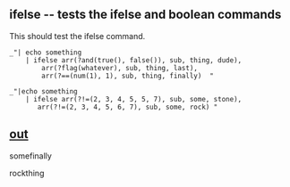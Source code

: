 ifelse -- tests the ifelse and boolean commands
---

This should test the ifelse command. 

    _"| echo something
        | ifelse arr(?and(true(), false()), sub, thing, dude),
            arr(?flag(whatever), sub, thing, last),
            arr(?==(num(1), 1), sub, thing, finally)  "
   
    _"|echo something 
        | ifelse arr(?!=(2, 3, 4, 5, 5, 7), sub, some, stone),
           arr(?!=(2, 3, 4, 5, 6, 7), sub, some, rock) "

[out](# "save:")
---
somefinally

rockthing
